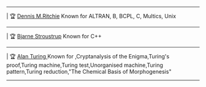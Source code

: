 ---------------------------------------------------------------------------------------------------------------------------------------------------------           

|  🏆 [Dennis M.Ritchie]( https://amturing.acm.org/award_winners/ritchie_1506389.cfm)       Known for	ALTRAN, B, BCPL, C, Multics, Unix                  

-----------------------------------------------------------------------------------------------------------------------------------------------------------            

|  🏆 [Bjarne Stroustrup](https://www.computer.org/profiles/bjarne-stroustrup)           Known for	C++                                 

------------------------------------------------------------------------------------------------------------------------------------------------------------  

|  🏆 [Alan Turing ](https://www.britannica.com/biography/Alan-Turing)      Known for	,Cryptanalysis of the Enigma,Turing's proof,Turing machine,Turing test,Unorganised machine,Turing pattern,Turing reduction,"The Chemical Basis of Morphogenesis"                                        


-----------------------------------------------------------------------------------------------------------------------------------------------------------                   

